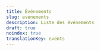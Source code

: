 ```yaml
---
title: Événements
slug: evenements
description: Liste des événements
draft: true
noindex: true
translationKey: events
---
```

